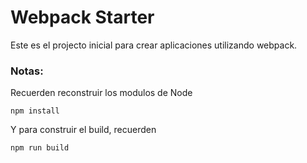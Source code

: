 # Webpack Starter

Este es el projecto inicial para crear aplicaciones utilizando webpack.

### Notas: 
Recuerden reconstruir los modulos  de Node
```
npm install
```

Y para construir el build, recuerden
```
npm run build
```

